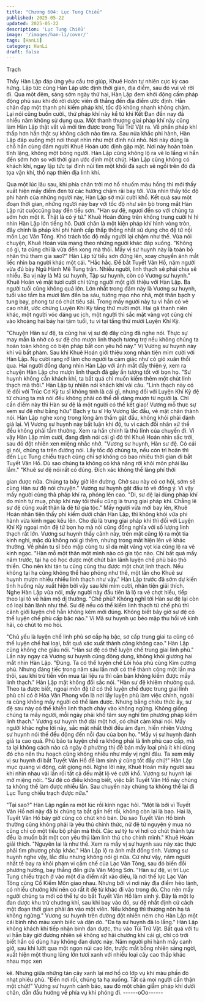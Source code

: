 ```yaml
---
title: "Chương 604: Lục Tung Chiểu"
published: 2025-05-22
updated: 2025-05-22
description: 'Lục Tung Chiểu'
image: '/images/han-li/cover/'
tags: [HanLi]
category: HanLi
draft: false
---
```


Trạch

Thấy Hàn Lập đáp ứng yêu cầu trợ giúp, Khuê Hoán tự nhiên cực
kỳ cao hứng. Lập tức cùng Hàn Lập ước định thời gian, địa điểm,
sau đó vui vẻ rời đi.
Qua một đêm, sáng sớm ngày thứ hai, Hàn Lập đem khởi động
cấm pháp động phủ sau khi đó rời dược viên đi thẳng đến địa
điểm ước định.
Hắn chân đạp một thanh phi kiếm pháp khí, tốc độ không nhanh
không chậm.
Lại nói cũng buồn cười., thứ pháp khí này kể từ khi Kết Đan đến
nay đã nhiều năm không sử dụng qua.
Một thanh thượng giai pháp khí này cũng làm Hàn Lập thật vất vả
mới tìm được trong Túi Trữ Vật ra.
Về phần pháp khí thấp hơn hắn thật sự không cách nào tìm ra.
Sau nửa khắc phi hành, Hàn Lập đáp xuống một nơi thoạt nhìn
như một đỉnh núi nhỏ. Nơi này đúng là chỗ hắn cùng đám người
Khuê Hoán ước định gặp mặt.
Nơi này hoàn toàn tĩnh lặng, không một bóng người. Hàn Lập
cũng không lộ ra vẻ lo lắng vì hắn đến sớm hơn so với thời gian
ước định một chút.
Hàn Lập cũng không có khách khí, ngay lập tức tại đỉnh núi tìm
một khối đá sạch sẽ ngồi trên đó đả tọa vận khí, thổ nạp thiên địa
linh khí.

Qua một lúc lâu sau, khi phía chân trời mơ hồ nhuốm màu hồng
thì mới thấy xuất hiện mấy điểm đen từ các hướng chậm rãi bay
tới.
Vừa nhìn thấy tốc độ phi hành của những người này, Hàn Lập sờ
mũi cười khổ.
Kết quả sau một đoạn thời gian, những người này bay với tốc độ
như sên bò trong mắt Hàn Lập rút cuộccũng bay đến tiểu sơn.
"Hàn sư đệ, ngươi đến so với chúng ta sớm hơn một ít. Thật là có
ý tứ." Khuê Hoán đứng trên không trung cười hì hì nhìn Hàn Lập
lớn tiếng hô. Dưới chân là một kiện pháp khí hình vòng tròn, đây
chính là pháp khí phi hành cấp thấp thống nhất sử dụng cho đệ tử
nội môn Lạc Vân Tông. Khó trách tốc độ mấy người lại chậm như
thế.
Vừa nói chuyện, Khuê Hoán vừa mang theo những người khác
đáp xuống.
"Không có gì, ta cũng chỉ là vừa đến xong mà thôi. Mấy vị sư
huynh này là toàn bộ nhân thủ tham gia sao?" Hàn Lập từ tiểu
sơn đứng lên, xoay chuyển ánh mắt liếc nhìn ba người khác một
cái.
"Hắc hắc. Để bắt Tuyết Vân Hồ, năm người vừa đủ bày Ngũ Hành
Mê Tung trận. Nhiều người, linh thạch sẽ phải chia sẽ nhiều. Ba vị
này là Mã sư huynh, Tập sư huynh, còn có Vương sư huynh."
Khuê Hoán vẻ mặt tươi cười chỉ từng người một giới thiệu với
Hàn Lập.
Ba người tuổi cũng không quá lớn. Lớn nhất trong đám này là
Vương sư huynh, tuổi vào tầm ba mươi lăm đến ba sáu, tướng
mạo nho nhã, một thân bạch y tung bay, phong tư có chút tiêu sái.
Trong mấy người này tu vi hắn có vẻ cao nhất, ước chừng Luyện
Khí Kỳ tầng thứ mười một.
Hai gã thanh niên khác, một người vóc dáng ục ịch, một người thì
sắc mặt vàng vọt cũng chỉ vào khoảng hai bảy hai tám tuổi, tu vi
tại tầng thứ mười Luyện Khí Kỳ.

"Chuyện Hàn sư đệ, ta cùng hai vị sư đệ đây cũng đã nghe nói.
Thực sự may mắn là nhờ có sư đệ cho mượn linh thạch tương trợ
nếu không chúng ta hoàn toàn không có biện pháp bắt con yêu hồ
này." Vị Vương sư huynh này khí vũ bất phàm. Sau khi Khuê
Hoán giới thiệu xong nhân tiện mỉm cười với Hàn Lập. Nụ cười
rạng rỡ làm cho người ta cảm giác như có gió xuân thổi qua.
Hai người đồng dạng nhìn Hàn Lập với ánh mắt đầy thiện ý, xem
ra chuyện Hàn Lập cho mượn linh thạch đã gây ấn tượng tốt với
bọn họ.
"Sư huynh không cần khách khí, ta bất quá chỉ muốn kiếm thêm
một chút linh thạch mà thôi." Hàn Lập tự nhiên nói khách khí vài
câu.
"Linh thạch này có lẽ đối với Trúc Cơ Kỳ tu sĩ không tính là cái gì,
nhưng đối với Luyện Khí Kỳ đệ tử chúng ta mà nói đều không
phải có thể dễ dàng mượn từ người lạ. Chỉ cần điểm này thì Hàn
sư đệ là một người có thể kết giao! Vương mỗ thực sự xem sư đệ
như bằng hữu" Bạch y tu sĩ Họ Vương lắc đầu, vẻ mặt chân thành
nói.
Hàn Lập nghe xong trong lòng âm thầm gật đầu, không khỏi phải
đánh giá lại.
Vị Vương sư huynh này bất luận khí độ, tu vi cách đối nhân xử
thế đều không phải tầm thường. Xem ra hắn chính là thủ lĩnh của
chuyến đi.
Vì vậy Hàn Lập mỉm cười, đang định nói cái gì đó thì Khuê Hoán
nhìn sắc trời, sau đó đột nhiên xen miệng nhắc nhở.
"Vương sư huynh, Hàn sư đệ. Có cái gì nói, chúng ta trên đường
nói. Lấy tốc độ chúng ta, nếu còn trì hoãn thì đến Lục Tung chiểu
trạch cũng chỉ sợ không có bao nhiêu thời gian đi bắt Tuyết Vân
Hồ. Dù sao chúng ta không có khả năng rời khỏi môn phái lâu
lắm."
"Khuê sư đệ nói rất có đúng. Đích xác không thể lãng phí thời

gian được nữa. Chúng ta bây giờ lên đường. Chờ sau này có cơ
hội, sớm sẽ cùng Hàn sư đệ nói chuyện." Vương sư huynh gật
đầu tỏ vẻ đồng ý.
Vì vậy mấy người cùng thả pháp khí ra, phóng lên cao.
"Di, sư đệ lại dùng pháp khí do mình tự mua, pháp khí này tối
thiểu cũng là trung giai pháp khí. Chẳng lẽ sư đệ cũng xuất thân
là đệ tử gia tộc." Mấy người vừa mới bay lên, Khuê Hoán nhân
tiện thấy phi kiếm dưới chân Hàn Lập, thì không khỏi vừa phi
hành vừa kinh ngạc kêu lên.
Cho dù là trung giai pháp khí thì đối với Luyện Khí Kỳ ngoại môn
đệ tử bọn họ mà nói cũng đồng nghĩa với số lượng linh thạch rất
lớn.
Vương sư huynh thấy cảnh này, trên mặt cũng lộ ra một tia kinh
nghi, mặc dù không nói gì thêm, nhưng trong mắt hiện lên vẻ
khác thường.
Về phần tu sĩ béo mập cùng tu sĩ da mặt vàng vọt kia cũng lộ ra
vẻ kinh ngạc.
"Hàn mỗ một thân một mình nào có gia tộc nào. Chỉ bất quá mấy
năm trước, tại hạ có học được một chút bản lãnh luyện chế phù
bảo thô thiển. Cho nên khi tán tu cũng cũng thu được một chút
linh thạch. Nếu không tại hạ cũng không thể hào phóng như thế,
một lần cho Khuê sư huynh mượn nhiều nhiều linh thạch như
vậy." Hàn Lập trước đã sớm dự kiến tình huống này xuất hiện bởi
vậy sau khi mỉm cười, nhân tiện giải thích.
Nghe Hàn Lập vừa nói, mấy người này đầu tiên là lộ ra vẻ chợt
hiểu, tiếp theo lại tỏ vẻ hâm mộ dị thường.
"Chế phù? Không nghĩ tới Hàn sư đệ lại còn có loại bản lãnh như
thế. Sư đệ nếu có thể kiếm linh thạch từ chế phù thì cảnh giới
luyện chế hẳn không kém mới đúng. Không biết bây giờ sư đệ có
thể luyện chế phù cấp bậc nào." Vị Mã sư huynh ục béo mập thu
hồi vẻ kinh hãi, có chút tò mò hỏi.

"Chủ yếu là luyện chế linh phù sơ cấp hạ bậc, sơ cấp trung giai ta
cũng có thể luyện chế hai loại, bất quá xác xuất thành công không
cao." Hàn Lập cũng không che giấu nói.
"Hàn sư đệ có thể luyện chế trung giai linh phù." Lần này ngay cả
Vương sư huynh cũng động dung, không khỏi giương hai mắt
nhìn Hàn Lập.
"Đúng. Ta có thể luyện chế Lôi hỏa phù cùng Kim cương phù.
Nhưng đáng tiếc trong năm sáu lần mới có thể thành công một lần
mà thôi, sau khi trừ tiền vốn mua tài liệu ra thì căn bản không
kiếm được mấy linh thạch." Hàn Lập mặt không đổi sắc nói.
"Hàn sư đệ khiêm nhường quá. Theo ta được biết, ngoại môn đệ
tử có thể luyện chế được trung giai linh phù chỉ có ở Hỏa Vân
Phong vốn là nơi lấy luyện phù làm việc chính, ngoài ra cũng
không mấy người có thể làm được. Nhưng bằng chiêu thức ấy, sư
đệ sau này có thể khiến linh thạch chảy vào không ngừng. Không
giống chúng ta mấy người, mỗi ngày phải khổ tâm suy nghĩ tìm
phương pháp kiếm linh thạch." Vương sư huynh thở dài một hơi,
có chút cảm khái nói.
Mấy người khác nghe lời này, sắc mặt nhất thời đều ảm đạm,
hiển nhiên Vương sư huynh nói thế đều động đến nỗi đau của
bọn họ.
"Mấy vị sư huynh đánh giá ta cao quá. Phù bảo ta luyện chế ra
không phải là linh phù cao cấp, mà ta lại không cách nào cả ngày
ở phường thị để bán mấy loại phù ít khi dùng đó cho nên thu
hoạch cũng không nhiều như mấy vị nghĩ đâu. Ta xem mấy vị sư
huynh đi bắt Tuyết Vân Hồ để làm sinh ý cũng tốt đấy chứ!" Hàn
Lập mục quang vi động, cất giọng nói.
Nghe lời này, Khuê Hoán mấy người sau khi nhìn nhau vài lần rồi
tất cả đều mặt lộ vẻ cười khổ. Vương sư huynh lại mở miệng nói:.
"Sư đệ có điều không biết, việc bắt Tuyết Vân Hồ này chúng ta
không thể làm được nhiều lần. Sau chuyến này chúng ta không
thể lại đi Lục Tung chiểu trạch được nữa."

"Tại sao?" Hàn Lập ngẩn ra một lúc rồi kinh ngạc hỏi.
"Một là bởi vì Tuyết Vân Hồ nơi này đã bị chúng ta bắt gần hết rồi,
không còn lại là bao. Hai là, Tuyết Vân Hồ bây giờ cũng có chút
khó bán. Dù sao Tuyết Vân Hồ bình thường cũng không phải là
yêu thú chính thức, nữ đệ tử nguyện ý mua nó cũng chỉ có một
tiểu bộ phận mà thôi. Các sư tỷ tu vi hơi có chút thành tựu đều là
muốn bắt một con yêu thú làm linh thú cho chính mình." Khuê
Hoán giải thích.
"Nguyên lai là như thế. Xem ra mấy vị sư huynh sau này xác thực
phải tìm phương pháp khác." Hàn Lập lộ ra ánh mắt đồng tình.
Vương sư huynh nghe vậy, lắc đầu nhưng không nói gì nữa.
Cứ như vậy, năm người nhất tề bay ra khỏi phạm vi cấm chế của
Lạc Vân Tông, sau đó biến đổi phương hướng, bay thẳng đến
giữa Vân Mộng Sơn.
"Hàn sư đệ, vị trí Lục Tung chiểu trạch ở vào một địa điểm rất xảo
diệu, là nơi thế lực Lạc Vân Tông cùng Cổ Kiếm Môn giao nhau.
Nhưng bởi vì nơi này địa điểm hẻo lánh, có nhiều chướng khí nên
có rất ít đệ tử khác đi vào trong đó. Cho nên mấy người chúng ta
mới có thể tự do bắt Tuyết Vân Hồ làm sinh ý. Đây là một lọ đan
dược khu trừ chướng khí, sau khi bay vào đó, sư đệ nhất định cứ
cách một đoạn thời gian phải ăn vào một viên. Nếu không thì
thượng nôn hạ tả không ngừng." Vương sư huynh trên đường đột
nhiên ném cho Hàn Lập một cái bình nhỏ màu xanh biếc và dặn
dò.
"Đa tạ sư huynh đã lo lắng." Hàn Lập không khách khí tiếp nhận
bình đan dược, thu vào Túi Trữ Vật.
Bất quá với tu vi hắn bây giờ đương nhiên sẽ không sợ hãi
chướng khí cái gì, chỉ có trời biết hắn có dùng hay không đan
dược này.
Năm người phi hành mấy canh giờ, sau khi lướt qua một ngọn núi
cao lớn, trước mắt bỗng nhiên sáng ngời, xuất hiện một thung
lũng lớn tươi xanh với nhiều loại cây cao thấp khác nhau mọc xen

kẽ. Nhưng giữa những tán cây xanh lại mơ hồ có lớp vụ khí màu
phấn đỏ nhạt phiêu phù.
"Đến nơi rồi, chúng ta hạ xuống. Tất cả mọi người cẩn thận một
chút!" Vương sư huynh cảnh báo, sau đó một chân giẫm pháp khí
dưới chân, dẫn đầu hướng về phía vụ khí phóng đi.
------oOo------
